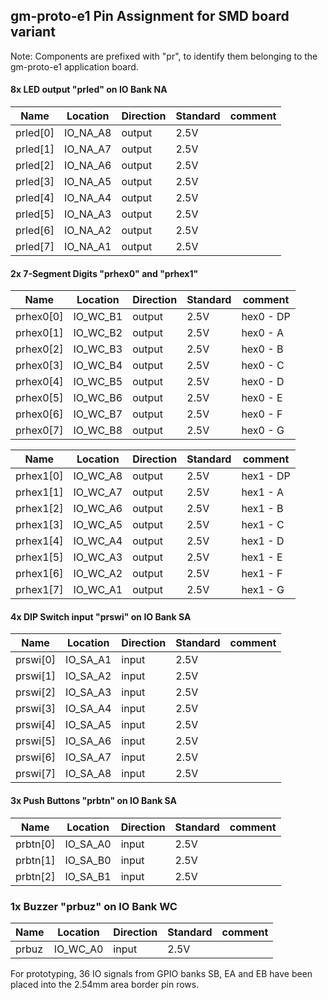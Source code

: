 ## gm-proto-e1 Pin Assignment for SMD board variant

Note: Components are prefixed with "pr", to identify them belonging to the gm-proto-e1 application board.

#### 8x LED output "prled" on IO Bank NA

Name     | Location | Direction | Standard | comment
---------|----------|-----------|----------|---------
prled[0] | IO_NA_A8 | output    | 2.5V     |
prled[1] | IO_NA_A7 | output    | 2.5V     |
prled[2] | IO_NA_A6 | output    | 2.5V     |
prled[3] | IO_NA_A5 | output    | 2.5V     |
prled[4] | IO_NA_A4 | output    | 2.5V     |
prled[5] | IO_NA_A3 | output    | 2.5V     |
prled[6] | IO_NA_A2 | output    | 2.5V     |
prled[7] | IO_NA_A1 | output    | 2.5V     |

#### 2x 7-Segment Digits "prhex0" and "prhex1"

Name      | Location | Direction | Standard | comment
----------|----------|-----------|----------|-----------
prhex0[0] | IO_WC_B1 | output    | 2.5V     | hex0 - DP
prhex0[1] | IO_WC_B2 | output    | 2.5V     | hex0 - A
prhex0[2] | IO_WC_B3 | output    | 2.5V     | hex0 - B
prhex0[3] | IO_WC_B4 | output    | 2.5V     | hex0 - C
prhex0[4] | IO_WC_B5 | output    | 2.5V     | hex0 - D
prhex0[5] | IO_WC_B6 | output    | 2.5V     | hex0 - E
prhex0[6] | IO_WC_B7 | output    | 2.5V     | hex0 - F
prhex0[7] | IO_WC_B8 | output    | 2.5V     | hex0 - G

Name      | Location | Direction | Standard | comment
----------|----------|-----------|----------|--------
prhex1[0] | IO_WC_A8 | output    | 2.5V     | hex1 - DP
prhex1[1] | IO_WC_A7 | output    | 2.5V     | hex1 - A
prhex1[2] | IO_WC_A6 | output    | 2.5V     | hex1 - B
prhex1[3] | IO_WC_A5 | output    | 2.5V     | hex1 - C
prhex1[4] | IO_WC_A4 | output    | 2.5V     | hex1 - D
prhex1[5] | IO_WC_A3 | output    | 2.5V     | hex1 - E
prhex1[6] | IO_WC_A2 | output    | 2.5V     | hex1 - F
prhex1[7] | IO_WC_A1 | output    | 2.5V     | hex1 - G

#### 4x DIP Switch input "prswi" on IO Bank SA

Name     | Location | Direction | Standard | comment
---------|----------|-----------|----------|--------
prswi[0] | IO_SA_A1 | input     | 2.5V     |
prswi[1] | IO_SA_A2 | input     | 2.5V     |
prswi[2] | IO_SA_A3 | input     | 2.5V     |
prswi[3] | IO_SA_A4 | input     | 2.5V     |
prswi[4] | IO_SA_A5 | input     | 2.5V     |
prswi[5] | IO_SA_A6 | input     | 2.5V     |
prswi[6] | IO_SA_A7 | input     | 2.5V     |
prswi[7] | IO_SA_A8 | input     | 2.5V     |

#### 3x Push Buttons "prbtn" on IO Bank SA

Name     | Location | Direction | Standard | comment
---------|----------|-----------|----------|--------
prbtn[0] | IO_SA_A0 | input     | 2.5V     |
prbtn[1] | IO_SA_B0 | input     | 2.5V     |
prbtn[2] | IO_SA_B1 | input     | 2.5V     |


### 1x Buzzer "prbuz" on IO Bank WC

Name     | Location | Direction | Standard | comment
---------|----------|-----------|----------|--------
prbuz    | IO_WC_A0 | input     | 2.5V     |

For prototyping, 36 IO signals from GPIO banks SB, EA and EB have been placed into the 2.54mm area border pin rows.